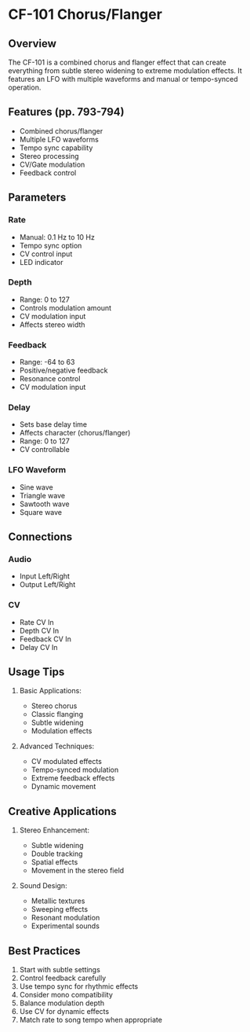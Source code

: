 # CF-101 Chorus/Flanger

## Overview
The CF-101 is a combined chorus and flanger effect that can create everything from subtle stereo widening to extreme modulation effects. It features an LFO with multiple waveforms and manual or tempo-synced operation.

## Features (pp. 793-794)
- Combined chorus/flanger
- Multiple LFO waveforms
- Tempo sync capability
- Stereo processing
- CV/Gate modulation
- Feedback control

## Parameters

### Rate
- Manual: 0.1 Hz to 10 Hz
- Tempo sync option
- CV control input
- LED indicator

### Depth
- Range: 0 to 127
- Controls modulation amount
- CV modulation input
- Affects stereo width

### Feedback
- Range: -64 to 63
- Positive/negative feedback
- Resonance control
- CV modulation input

### Delay
- Sets base delay time
- Affects character (chorus/flanger)
- Range: 0 to 127
- CV controllable

### LFO Waveform
- Sine wave
- Triangle wave
- Sawtooth wave
- Square wave

## Connections

### Audio
- Input Left/Right
- Output Left/Right

### CV
- Rate CV In
- Depth CV In
- Feedback CV In
- Delay CV In

## Usage Tips
1. Basic Applications:
   - Stereo chorus
   - Classic flanging
   - Subtle widening
   - Modulation effects

2. Advanced Techniques:
   - CV modulated effects
   - Tempo-synced modulation
   - Extreme feedback effects
   - Dynamic movement

## Creative Applications
1. Stereo Enhancement:
   - Subtle widening
   - Double tracking
   - Spatial effects
   - Movement in the stereo field

2. Sound Design:
   - Metallic textures
   - Sweeping effects
   - Resonant modulation
   - Experimental sounds

## Best Practices
1. Start with subtle settings
2. Control feedback carefully
3. Use tempo sync for rhythmic effects
4. Consider mono compatibility
5. Balance modulation depth
6. Use CV for dynamic effects
7. Match rate to song tempo when appropriate 